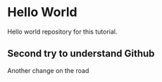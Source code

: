 # Hello World
Hello world repository for this tutorial.
## Second try to understand Github
Another change on the road
